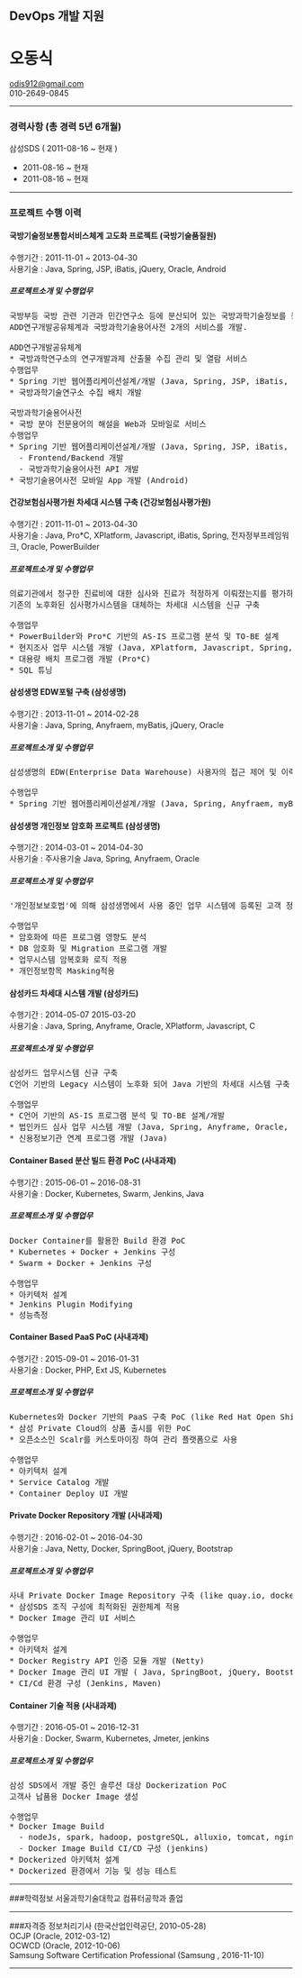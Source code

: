 
## DevOps 개발 지원
오동식
===

odis912@gmail.com  
010-2649-0845
****

### 경력사항 (총 경력 5년 6개월)
삼성SDS  ( 2011-08-16 ~ 현재 )  
* 2011-08-16 ~ 현재   
* 2011-08-16 ~ 현재   

***
### 프로젝트 수행 이력

#### 국방기술정보통합서비스체계 고도화 프로젝트 (국방기술품질원)
수행기간 : 2011-11-01 ~ 2013-04-30  
사용기술 : Java, Spring, JSP, iBatis, jQuery, Oracle, Android 
##### 프로젝트소개 및 수행업무
<pre>
국방부등 국방 관련 기관과 민간연구소 등에 분산되어 있는 국방과학기술정보를 통합하여 제공
ADD연구개발공유체계과 국방과학기술용어사전 2개의 서비스를 개발.

ADD연구개발공유체계  
* 국방과학연구소의 연구개발과제 산출물 수집 관리 및 열람 서비스
수행업무
* Spring 기반 웹어플리케이션설계/개발 (Java, Spring, JSP, iBatis, jQuery, Oracle)
* 국방과학기술연구소 수집 배치 개발  

국방과학기술용어사전  
* 국방 분야 전문용어의 해설을 Web과 모바일로 서비스
수행업무
* Spring 기반 웹어플리케이션설계/개발 (Java, Spring, JSP, iBatis, jQuery, Oracle)
  - Frontend/Backend 개발
  - 국방과학기술용어사전 API 개발
* 국방기술용어사전 모바일 App 개발 (Android)
</pre>

#### 건강보험심사평가원 차세대 시스템 구축 (건강보험심사평가원)

수행기간 : 2011-11-01 ~ 2013-04-30  
사용기술 : Java, Pro*C, XPlatform, Javascript, iBatis, Spring, 전자정부프레임워크, Oracle, PowerBuilder

##### 프로젝트소개 및 수행업무
<pre>
의료기관에서 청구한 진료비에 대한 심사와 진료가 적정하게 이뤄졌는지를 평가하는 심사・평가 하는 시스템  
기존의 노후화된 심사평가시스템을 대체하는 차세대 시스템을 신규 구축

수행업무
* PowerBuilder와 Pro*C 기반의 AS-IS 프로그램 분석 및 TO-BE 설계
* 현지조사 업무 시스템 개발 (Java, XPlatform, Javascript, Spring, 전자정부프레임워크, Oracle)
* 대용량 배치 프로그램 개발 (Pro*C)
* SQL 튜닝
</pre>


#### 삼성생명 EDW포털 구축 (삼성생명)
수행기간 : 2013-11-01 ~ 2014-02-28  
사용기술 : Java, Spring, Anyfraem, myBatis, jQuery, Oracle

##### 프로젝트소개 및 수행업무
<pre>
삼성생명의 EDW(Enterprise Data Warehouse) 사용자의 접근 제어 및 이력 관리 서비스를 제공하는 포털 개발  

수행업무  
* Spring 기반 웹어플리케이션설계/개발 (Java, Spring, Anyfraem, myBatis, jQuery, Oracle)
</pre>


#### 삼성생명 개인정보 암호화 프로젝트 (삼성생명)
수행기간 : 2014-03-01 ~ 2014-04-30  
사용기술 : 주사용기술 Java, Spring, Anyfraem, Oracle

##### 프로젝트소개 및 수행업무
<pre>
'개인정보보호법'에 의해 삼성생명에서 사용 중인 업무 시스템에 등록된 고객 정보 중 개인정보 항목을 암호화  

수행업무  
* 암호화에 따른 프로그램 영향도 분석
* DB 암호화 및 Migration 프로그램 개발
* 업무시스템 암복호화 로직 적용
* 개인정보항목 Masking적용
</pre>



#### 삼성카드 차세대 시스템 개발 (삼성카드)
수행기간 : 2014-05-07 2015-03-20  
사용기술 : Java, Spring, Anyframe, Oracle, XPlatform, Javascript, C

##### 프로젝트소개 및 수행업무
<pre>
삼성카드 업무시스템 신규 구축
C언어 기반의 Legacy 시스템이 노후화 되어 Java 기반의 차세대 시스템 구축

수행업무
* C언어 기반의 AS-IS 프로그램 분석 및 TO-BE 설계/개발
* 법인카드 심사 업무 시스템 개발 (Java, Spring, Anyframe, Oracle, XPlatform, Javascript)
* 신용정보기관 연계 프로그램 개발 (Java)
</pre>


#### Container Based 분산 빌드 환경 PoC (사내과제)
수행기간 : 2015-06-01 ~ 2016-08-31  
사용기술 : Docker, Kubernetes, Swarm, Jenkins, Java

##### 프로젝트소개 및 수행업무
<pre>
Docker Container를 활용한 Build 환경 PoC  
* Kubernetes + Docker + Jenkins 구성
* Swarm + Docker + Jenkins 구성

수행업무  
* 아키텍처 설계
* Jenkins Plugin Modifying
* 성능측정
</pre>


#### Container Based PaaS PoC (사내과제)
수행기간 : 2015-09-01 ~ 2016-01-31  
사용기술 : Docker, PHP, Ext JS, Kubernetes

##### 프로젝트소개 및 수행업무
<pre>
Kubernetes와 Docker 기반의 PaaS 구축 PoC (like Red Hat Open Shift)  
* 삼성 Private Cloud의 상품 출시를 위한 PoC
* 오픈소스인 Scalr를 커스토마이징 하여 관리 플랫폼으로 사용  

수행업무  
* 아키텍처 설계
* Service Catalog 개발
* Container Deploy UI 개발
</pre>

#### Private Docker Repository 개발  (사내과제)
수행기간 : 2016-02-01 ~ 2016-04-30  
사용기술 : Java, Netty, Docker, SpringBoot, jQuery, Bootstrap

##### 프로젝트소개 및 수행업무
<pre>
사내 Private Docker Image Repository 구축 (like quay.io, docker trusted registry)
* 삼성SDS 조직 구성에 최적화된 권한체계 적용
* Docker Image 관리 UI 서비스

수행업무  
* 아키텍처 설계
* Docker Registry API 인증 모듈 개발 (Netty)
* Docker Image 관리 UI 개발 ( Java, SpringBoot, jQuery, Bootstrap)
* CI/Cd 환경 구성 (Jenkins, Maven)
</pre>

#### Container 기술 적용 (사내과제)
수행기간 : 2016-05-01 ~ 2016-12-31  
사용기술 : Docker, Swarm, Kubernetes, Jmeter, jenkins

##### 프로젝트소개 및 수행업무
<pre>
삼성 SDS에서 개발 중인 솔루션 대상 Dockerization PoC  
고객사 납품용 Docker Image 생성  

수행업무
* Docker Image Build
  - nodeJs, spark, hadoop, postgreSQL, alluxio, tomcat, nginx, java 등 구성요소들 Docker Image Build
  - Docker Image Build CI/CD 구성 (jenkins)
* Dockerized 아키텍처 설계
* Dockerized 환경에서 기능 및 성능 테스트
</pre>

***

###학력정보
서울과학기술대학교 컴퓨터공학과 졸업
***

###자격증
정보처리기사 (한국산업인력공단, 2010-05-28)  
OCJP (Oracle, 2012-03-12)  
OCWCD (Oracle, 2012-10-06)  
Samsung Software Certification Professional (Samsung , 2016-11-10)
***
